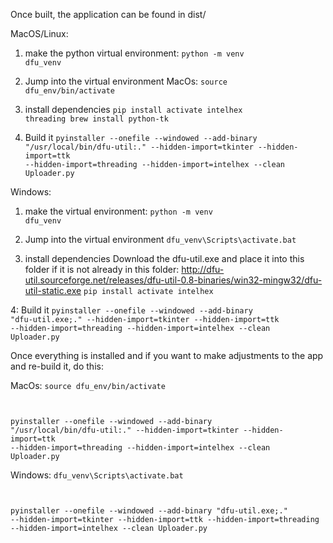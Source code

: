 Once built, the application can be found in dist/

MacOS/Linux:
1. make the python virtual environment:
<code>python -m venv dfu_venv</code>


2. Jump into the virtual environment
MacOs:
<code>source dfu_env/bin/activate</code>


3. install dependencies
<code>pip install activate intelhex threading
brew install python-tk</code>

4. Build it
<code>pyinstaller --onefile --windowed --add-binary "/usr/local/bin/dfu-util:." --hidden-import=tkinter --hidden-import=ttk --hidden-import=threading --hidden-import=intelhex --clean Uploader.py</code>




Windows:
1. make the virtual environment:
<code>python -m venv dfu_venv</code>


2. Jump into the virtual environment
<code>dfu_venv\Scripts\activate.bat</code>


3. install dependencies
Download the dfu-util.exe and place it into this folder if it is not already in this folder: <link>http://dfu-util.sourceforge.net/releases/dfu-util-0.8-binaries/win32-mingw32/dfu-util-static.exe</link>
<code>pip install activate intelhex</code>

4: Build it
<code>pyinstaller --onefile --windowed --add-binary "dfu-util.exe;." --hidden-import=tkinter --hidden-import=ttk --hidden-import=threading --hidden-import=intelhex --clean Uploader.py</code>





Once everything is installed and if you want to make adjustments to the app and re-build it, do this:

MacOs:
<code>source dfu_env/bin/activate

pyinstaller --onefile --windowed --add-binary "/usr/local/bin/dfu-util:." --hidden-import=tkinter --hidden-import=ttk --hidden-import=threading --hidden-import=intelhex --clean Uploader.py</code>


Windows:
<code>dfu_venv\Scripts\activate.bat

pyinstaller --onefile --windowed --add-binary "dfu-util.exe;." --hidden-import=tkinter --hidden-import=ttk --hidden-import=threading --hidden-import=intelhex --clean Uploader.py</code>
